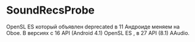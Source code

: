 # SoundRecsProbe
 OpenSL ES который объявлен deprecated в 11 Андроиде меняем на Oboe. В версиях c 16 API (Android 4.1) OpenSL ES , в 27 API (8.1) AAudio. 
 
 
